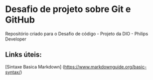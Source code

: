 # Desafio de projeto sobre Git e GitHub 

 Repositório criado para o Desafio de código - Projeto da DIO - Philips Developer 

## Links úteis: 
[Sintaxe Basica Markdown] (https://www.markdownguide.org/basic-syntax/)

